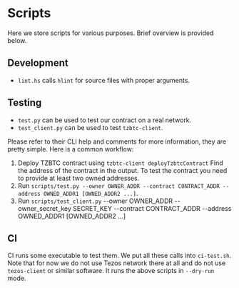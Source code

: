 <!--
 - SPDX-FileCopyrightText: 2019 Serokell <https://serokell.io>, 2019 Bitcoin Suisse
 -
 - SPDX-License-Identifier: LicenseRef-MPL-2.0
 -->

# Scripts

Here we store scripts for various purposes.
Brief overview is provided below.

## Development

* `lint.hs` calls `hlint` for source files with proper arguments.

## Testing

* `test.py` can be used to test our contract on a real network.
* `test_client.py` can be used to test `tzbtc-client`.

Please refer to their CLI help and comments for more information, they are pretty simple.
Here is a common workflow:
1. Deploy TZBTC contract using `tzbtc-client deployTzbtcContract`
Find the address of the contract in the output.
To test the contract you need to provide at least two owned addresses.
2. Run `scripts/test.py --owner OWNER_ADDR --contract CONTRACT_ADDR --address OWNED_ADDR1 [OWNED_ADDR2 ...]`.
3. Run `scripts/test_client.py` --owner OWNER_ADDR --owner_secret_key SECRET_KEY --contract CONTRACT_ADDR --address OWNED_ADDR1 [OWNED_ADDR2 ...]

## CI

CI runs some executable to test them.
We put all these calls into `ci-test.sh`.
Note that for now we do not use Tezos network there at all and do not use `tezos-client` or similar software.
It runs the above scripts in `--dry-run` mode.
